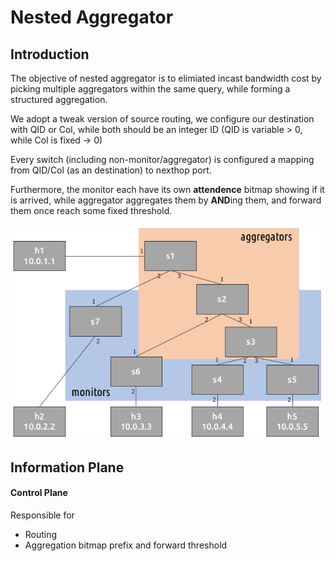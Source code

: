 # Nested Aggregator

## Introduction

The objective of nested aggregator is to elimiated incast bandwidth
cost by picking multiple aggregators within the same query, while
forming a structured aggregation.

We adopt a tweak version of source routing, we configure our destination
with QID or Col, while both should be an integer ID (QID is variable > 0, while Col
is fixed -> 0)

Every switch (including non-monitor/aggregator) is configured a mapping
from QID/Col (as an destination) to nexthop port.

Furthermore, the monitor each have its own **attendence** bitmap showing
if it is arrived, while aggregator aggregates them by **AND**ing them, and
forward them once reach some fixed threshold.

![Network topology](topo.png)

## Information Plane

#### Control Plane

Responsible for
- Routing
- Aggregation bitmap prefix and forward threshold
